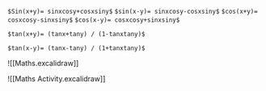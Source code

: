`$Sin(x+y)= sinxcosy+cosxsiny$` 
`$sin(x-y)= sinxcosy-cosxsiny$`
`$cos(x+y)= cosxcosy-sinxsiny$`
`$cos(x-y)= cosxcosy+sinxsiny$`

`$tan(x+y)= (tanx+tany) / (1-tanxtany)$`

`$tan(x-y)= (tanx-tany) / (1+tanxtany)$`  

![[Maths.excalidraw]]  

![[Maths Activity.excalidraw]]
